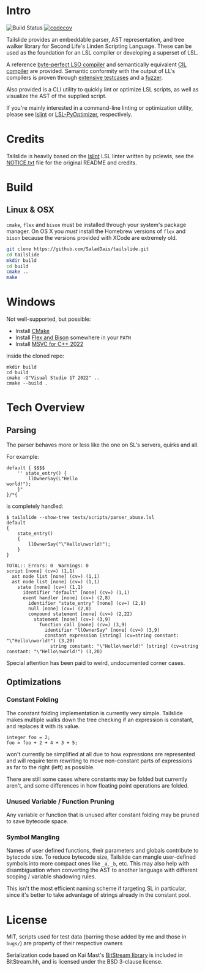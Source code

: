 # Intro

![Build Status](https://github.com/SaladDais/tailslide/workflows/build/badge.svg) [![codecov](https://codecov.io/gh/SaladDais/tailslide/branch/master/graph/badge.svg?token=5BQCSA63F1)](https://codecov.io/gh/SaladDais/tailslide)


Tailslide provides an embeddable parser, AST representation, and tree walker library for
Second Life's Linden Scripting Language. These can be used as the foundation for an
LSL compiler or developing a superset of LSL.

A reference [byte-perfect LSO compiler](libtailslide/passes/lso)
and semantically equivalent [CIL compiler](libtailslide/passes/mono) are provided. Semantic
conformity with the output of LL's compilers is proven through
[extensive testcases](https://github.com/SaladDais/tailslide/tree/master/tests/scripts) and a
[fuzzer](https://github.com/SaladDais/lscript-tailslide#lscript_fuzzer).

Also provided is a CLI utility to quickly lint or optimize LSL scripts,
as well as visualize the AST of the supplied script.

If you're mainly interested in a command-line linting or optimization utility,
please see [lslint](https://github.com/Makopo/lslint) or
[LSL-PyOptimizer](https://github.com/Sei-Lisa/LSL-PyOptimizer), respectively.

# Credits
Tailslide is heavily based on the [lslint](https://github.com/pclewis/lslint)
LSL linter written by pclewis, see the [NOTICE.txt](NOTICE.txt) file for the
original README and credits.

# Build

## Linux & OSX

`cmake`, `flex` and `bison` must be installed through your system's package manager.
On OS X you _must_ install the Homebrew versions of `flex` and `bison` because the
versions provided with XCode are extremely old.

```bash
git clone https://github.com/SaladDais/tailslide.git
cd tailslide
mkdir build
cd build
cmake ..
make
```

# Windows

Not well-supported, but possible:

* Install [CMake](https://cmake.org/download/)
* Install [Flex and Bison](https://github.com/lexxmark/winflexbison/releases) somewhere in your `PATH`
* Install [MSVC for C++ 2022](https://visualstudio.microsoft.com/downloads/)

inside the cloned repo:

```batch
mkdir build
cd build
cmake -G"Visual Studio 17 2022" ..
cmake --build .
```

# Tech Overview

## Parsing

The parser behaves more or less like the one on SL's servers, quirks and all.

For example:
```
default { $$$$
    '' state_entry() {
        llOwnerSay(L"Hello
world!");
    }"
}/*{
```

is completely handled:

```
$ tailslide --show-tree tests/scripts/parser_abuse.lsl
default
{
    state_entry()
    {
        llOwnerSay("\"Hello\nworld!");
    }
}

TOTAL:: Errors: 0  Warnings: 0
script [none] (cv=) (1,1)
  ast node list [none] (cv=) (1,1)
  ast node list [none] (cv=) (1,1)
    state [none] (cv=) (1,1)
      identifier "default" [none] (cv=) (1,1)
      event handler [none] (cv=) (2,8)
        identifier "state_entry" [none] (cv=) (2,8)
        null [none] (cv=) (2,8)
        compound statement [none] (cv=) (2,22)
          statement [none] (cv=) (3,9)
            function call [none] (cv=) (3,9)
              identifier "llOwnerSay" [none] (cv=) (3,9)
              constant expression [string] (cv=string constant: "\"Hello\nworld!") (3,20)
                string constant: "\"Hello\nworld!" [string] (cv=string constant: "\"Hello\nworld!") (3,20)
```

Special attention has been paid to weird, undocumented corner cases.

## Optimizations

### Constant Folding

The constant folding implementation is currently very simple. Tailslide makes multiple
walks down the tree checking if an expression is constant, and replaces it with its value.

```
integer foo = 2;
foo = foo + 2 + 4 + 3 + 5;
```

won't currently be simplified at all due to how expressions are represented and will
require term rewriting to move non-constant parts of expressions as far to the right (left) as possible.

There are still some cases where constants may be folded but currently aren't, and some differences
in how floating point operations are folded.

### Unused Variable / Function Pruning

Any variable or function that is unused after constant folding may be pruned to save bytecode space.

### Symbol Mangling

Names of user defined functions, their parameters and globals contribute to bytecode size.
To reduce bytecode size, Tailslide can mangle user-defined symbols into more compact ones like
`_a`, `_b`, etc. This may also help with disambiguation when converting the AST to another
language with different scoping / variable shadowing rules.

This isn't the most efficient naming scheme if targeting SL in particular,
since it's better to take advantage of strings already in the constant pool.

# License
MIT, scripts used for test data (barring those added by me and those in `bugs/`) are
property of their respective owners

Serialization code based on Kai Mast's [BitStream library](https://github.com/kaimast/BitStream/blob/master/include/BitStream.h)
is included in BitStream.hh, and is licensed under the BSD 3-clause license.
